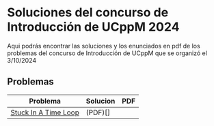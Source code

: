 # Soluciones del concurso de Introducción de UCppM 2024
Aqui podrás encontrar las soluciones y los enunciados en pdf de los problemas del concurso de Introducción de UCppM que se organizó el 3/10/2024
## Problemas

|Problema | Solucion | PDF|
|---------|----------|----|
|[Stuck In A Time Loop](https://open.kattis.com/problems/timeloop) | (PDF)[]| |